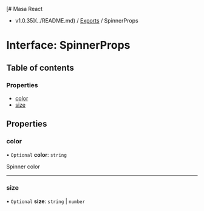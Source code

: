 [# Masa React
 - v1.0.35](../README.md) / [Exports](../modules.md) / SpinnerProps

# Interface: SpinnerProps

## Table of contents

### Properties

- [color](SpinnerProps.md#color)
- [size](SpinnerProps.md#size)

## Properties

### color

• `Optional` **color**: `string`

Spinner color

___

### size

• `Optional` **size**: `string` \| `number`
